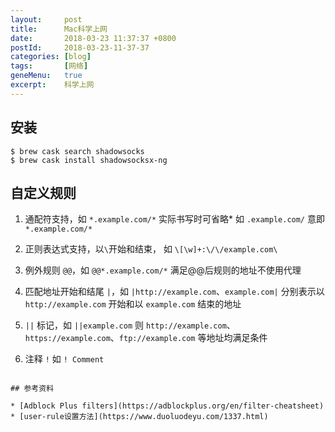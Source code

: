 ```yaml
---
layout:     post
title:      Mac科学上网
date:       2018-03-23 11:37:37 +0800
postId:     2018-03-23-11-37-37
categories: [blog]
tags:       [网络]
geneMenu:   true
excerpt:    科学上网
---
```


## 安装

```
$ brew cask search shadowsocks
$ brew cask install shadowsocksx-ng
```

## 自定义规则

1. 通配符支持，如 `*.example.com/*` 实际书写时可省略* 如 `.example.com/` 意即 `*.example.com/*`

2. 正则表达式支持，以`\`开始和结束， 如 `\[\w]+:\/\/example.com\`

3. 例外规则 `@@`，如 `@@*.example.com/*` 满足@@后规则的地址不使用代理

4. 匹配地址开始和结尾 `|`，如 `|http://example.com`、`example.com|` 分别表示以 `http://example.com` 开始和以 `example.com` 结束的地址

5. `||` 标记，如 `||example.com` 则 `http://example.com`、`https://example.com`、`ftp://example.com` 等地址均满足条件

6. 注释 `!` 如 `! Comment`
```

## 参考资料

* [Adblock Plus filters](https://adblockplus.org/en/filter-cheatsheet)
* [user-rule设置方法](https://www.duoluodeyu.com/1337.html)

